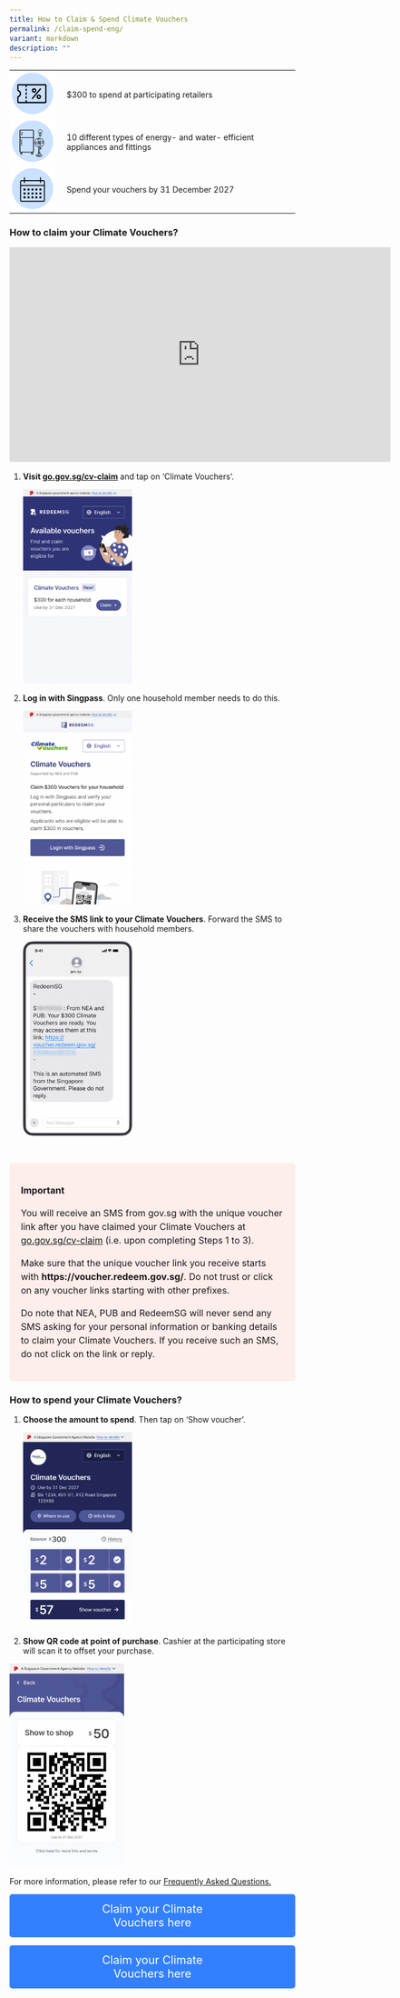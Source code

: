 ```yaml
---
title: How to Claim & Spend Climate Vouchers
permalink: /claim-spend-eng/
variant: markdown
description: ""
---
```

<style> table { border-collapse: collapse; width: 100%; } th, td { border: 0px; padding: 0px; text-align: left; /\* Center the text horizontally within the cells \*/ vertical-align: middle; /\* Center the text vertically within the cells \*/ } </style>   <table border="0"> <tbody> <tr> <th style="width: 20%;"> <div class="isomer-image-wrapper"> <img style="width: 80%;" height="auto" width="100%" alt="" src="/images/1.png"> </div> </th> <td style="width: 80%; vertical-align: middle;"> <p>$300 to spend at participating retailers</p> </td> </tr> <tr> <td style="width: 20%;"> <div class="isomer-image-wrapper"> <img style="width: 80%;" height="auto" width="100%" alt="" src="/images/2.png"> </div> </td> <td style="width: 80%; vertical-align: middle;"> <p>10 different types of energy- and water- efficient appliances and fittings</p> </td> </tr> <tr> <td style="width: 20%;"> <div class="isomer-image-wrapper"> <img style="width: 80%;" height="auto" width="100%" alt="" src="/images/3.png"> </div> </td> <td style="width: 80%; vertical-align: middle;"> <p>Spend your vouchers by 31 December 2027</p> </td> </tr> </tbody> </table>  

<h3>How to claim your Climate Vouchers?</h3>
<div class="iframe-wrapper">
<iframe height="378" width="672" allowfullscreen="true" frameborder="0" src="https://www.youtube.com/embed/6iguDa6ZPf4?si=yUdrxaM6_CvQbTlu"></iframe>
</div>
<ol data-tight="true" class="tight">
<li>
<p><strong>Visit <a href="http://go.gov.sg/cv-claim" rel="noopener noreferrer nofollow" target="_blank">go.gov.sg/cv-claim</a></strong> and
tap on ‘Climate Vouchers’.</p>
<p></p>
<div class="isomer-image-wrapper">
<img style="width: 40%;" height="auto" width="100%" alt="" src="/images/ECFHP   EN/Campaign_listing.png">
</div>
</li>
<li>
<p><strong>Log in with Singpass</strong>. Only one household member needs
to do this.</p>
<div class="isomer-image-wrapper">
<img style="width: 40%;" height="auto" width="100%" alt="" src="/images/ECFHP   EN/NEA_Climate_CFHP.png">
</div>
</li>
<li>
<p><strong>Receive the SMS link to your Climate Vouchers</strong>. Forward
the SMS to share the vouchers with household members.</p>
<p></p>
<div class="isomer-image-wrapper">
<img style="width: 40%;" height="auto" width="100%" alt="" src="/images/ECFHP%20%20%20EN/.png">
</div>
</li>
</ol>
<p></p>
<br>
<p></p>

<style> .light-red-box { background-color: #fdedeb; padding: 20px; border-radius: 5px; font-size: 16px; line-height: 1.5; } </style>   <div class="light-red-box"> <p><strong>Important</strong></p> <p>You will receive an SMS from gov.sg with the unique voucher link after you have claimed your Climate Vouchers at <a href="https://go.gov.sg/cv-claim">go.gov.sg/cv-claim</a> (i.e. upon completing Steps 1 to 3).</p> <p>Make sure that the unique voucher link you receive starts with <strong>https://voucher.redeem.gov.sg/</strong>. Do not trust or click on any voucher links starting with other prefixes.</p> <p>Do note that NEA, PUB and RedeemSG will never send any SMS asking for your personal information or banking details to claim your Climate Vouchers. If you receive such an SMS, do not click on the link or reply.</p> </div>  
<h3>How to spend your Climate Vouchers?</h3>
<ol data-tight="true" class="tight">
<li>
<p><strong>Choose the amount to spend</strong>. Then tap on ‘Show voucher’.</p>
<p></p>
<div class="isomer-image-wrapper">
<img style="width: 40%;" height="auto" width="100%" alt="" src="/images/ECFHP   EN/NEA_Climate_CFHP_1.png">
</div>
</li>
<li>
<p><strong>Show QR code at point of purchase</strong>. Cashier at the participating
store will scan it to offset your purchase.</p>
</li>
</ol>
<p></p>
<div class="isomer-image-wrapper">
<img style="width: 40%;" height="auto" width="100%" alt="" src="/images/ECFHP   EN/Custom_Vouchers__QR.png">
</div>
<p>For more information, please refer to our <a href="https://www.climate-friendly-households.gov.sg/cv-faqs" rel="noopener noreferrer nofollow" target="_blank">Frequently Asked Questions.</a>
</p><p>
<style> .blue-button { background-color: #3380ff; color: white; padding: 14px 150px; border: none; border-radius: 5px; text-align: center; text-decoration: none; display: inline-block; font-size: 20px; cursor: pointer; } .blue-button:hover { background-color: #1e5ad4; /\* Darker shade of blue on hover \*/ } .blue-button:visited { color: white; /\* Ensuring the text remains white even after the link is visited \*/ } </style>   <a class="blue-button" href="https://go.gov.sg/cv-claim">Claim your Climate Vouchers here</a>
	
	
	
</p>
   <style> .blue-button { background-color: #3380ff; color: white; padding: 14px 150px; border: none; border-radius: 5px; text-align: center; text-decoration: none; display: block; /\* Change from inline-block to block \*/ font-size: 20px; cursor: pointer; margin: auto; /\* Center the button horizontally \*/ } .blue-button:hover { background-color: #1e5ad4; /\* Darker shade of blue on hover \*/ } .blue-button:visited { color: white; /\* Ensuring the text remains white even after the link is visited \*/ } </style>   <a class="blue-button" href="https://go.gov.sg/cv-claim">Claim your Climate Vouchers here</a>  